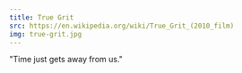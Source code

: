 ```yaml
---
title: True Grit
src: https://en.wikipedia.org/wiki/True_Grit_(2010_film)
img: true-grit.jpg
---
```


"Time just gets away from us."

